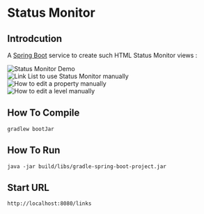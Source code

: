 # Status Monitor

## Introdcution

A [Spring Boot](https://spring.io/projects/spring-boot) service to create such HTML Status Monitor views :

<img src="https://www.dropbox.com/s/isbhvgbwr241wsc/statusmonitorv2.jpeg?raw=1" alt="Status Monitor Demo">
<br/>
<img src="https://www.dropbox.com/s/h8qrjleinlpiizo/linklist.jpeg?raw=1" alt="Link List to use Status Monitor manually">
<br/>
<img src="https://www.dropbox.com/s/ph4s0rd5efv16n7/editproperty.jpeg?dl=0" alt="How to edit a property manually">
<br/>
<img src="https://www.dropbox.com/s/8wfz7kwwp5uy3du/editlevel.jpeg?raw=1" alt="How to edit a level manually">


## How To Compile

`gradlew bootJar`

## How To Run

`java -jar build/libs/gradle-spring-boot-project.jar` 

## Start URL

`http://localhost:8080/links`
